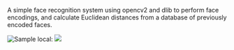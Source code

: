 A simple face recognition system using opencv2 and dlib to perform face encodings, and calculate Euclidean distances from a database of previously encoded faces.

![Sample](https://github.com/progerjkd/face_recognition/raw/master/face_recognition.gif)
local:
![](face_recognition.gif)





